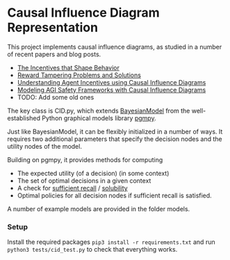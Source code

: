# Causal Influence Diagram Representation

This project implements causal influence diagrams, 
as studied in a number of recent papers and blog posts.

* [The Incentives that Shape Behavior](https://arxiv.org/abs/2001.07118)
* [Reward Tampering Problems and Solutions](https://medium.com/@deepmindsafetyresearch/designing-agent-incentives-to-avoid-reward-tampering-4380c1bb6cd)
* [Understanding Agent Incentives using Causal Influence Diagrams](https://medium.com/@deepmindsafetyresearch/understanding-agent-incentives-with-causal-influence-diagrams-7262c2512486)
* [Modeling AGI Safety Frameworks with Causal Influence Diagrams](https://arxiv.org/abs/1906.08663)
* TODO: Add some old ones

The key class is CID.py, which extends [BayesianModel](http://pgmpy.org/models.html) from the well-established Python graphical models library [pgmpy](http://pgmpy.org).

Just like BayesianModel, it can be flexibly initialized in a number of ways. 
It requires two additional parameters that specify the decision nodes and the utility nodes of the model.

Building on pgmpy, it provides methods for computing
* The expected utility (of a decision) (in some context)
* The set of optimal decisions in a given context
* A check for [sufficient recall](http://people.csail.mit.edu/milch/papers/geb-maid.pdf) / [solubility](https://arxiv.org/abs/1301.3881)
* Optimal policies for all decision nodes if sufficient recall is satisfied.

A number of example models are provided in the folder models.

### Setup

Install the required packages `pip3 install -r requirements.txt` and run `python3 tests/cid_test.py` to check that everything works.